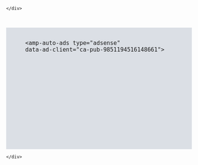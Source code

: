 <body>

 <div class="container">
  <div class="row">
   <div class="col s12 testcls"> 









    </div>
   <div class="col s6 testcls"> 







   <div class="col s6 testcls">


   
     

</div>
  </div>
 </div>

</body>

</html>

<br />



<html>

<head>

  <meta charset="utf-8"></title>
  <meta content="width=device-width, initial-scale=1" name="viewport"></meta>
  <link href="bootstrap/css/bootstrap.css" rel="stylesheet" type="text/css"></link>
  <!-- Optional Bootstrap theme -->
  <link href="bootstrap/css/bootstrap-theme.css" rel="stylesheet"></link>

  <style type="text/css">
  /* Some custom styles to beautify this example */
  
  .demo-content {
    padding: 15px;
    font-size: 18px;
    min-height: 300px;
    background: #dbdfe5;
    margin-bottom: 10px;
  }
  
  .demo-content.bg-alt {
    background: #abb1b8;
  }
  </style>

</head>

<body>
  <div class="container">
    <!--Row with two equal columns-->
    <div class="row">
      <div class="col-sm-6">
        <div class="demo-content">
        
        <amp-auto-ads type="adsense"
        data-ad-client="ca-pub-9851194516148661">
</amp-auto-ads>
        </div>
      </div>
      <div class="col-sm-6">
        
    </div>
  </div>

  <script src="bootstrap/js/jquery.js"></script>
  <script src="bootstrap/js/bootstrap.js"></script>
</body>

</html>
